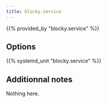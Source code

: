 ```yaml
---
title: blocky.service
---
```


{{% provided_by "blocky.service" %}}

## Options

{{% systemd_unit "blocky.service" %}}

## Additionnal notes

Nothing here.